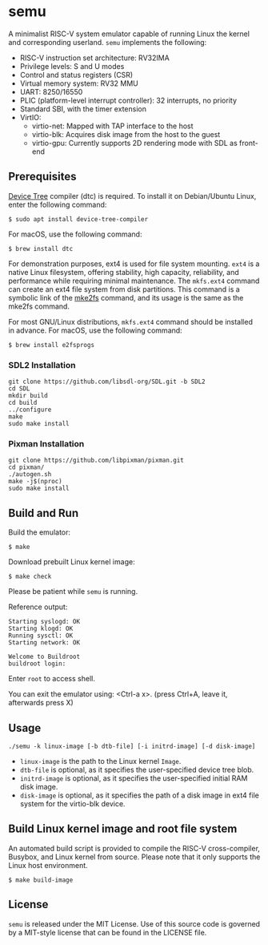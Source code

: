 # semu

A minimalist RISC-V system emulator capable of running Linux the kernel and corresponding userland.
`semu` implements the following:
- RISC-V instruction set architecture: RV32IMA
- Privilege levels: S and U modes
- Control and status registers (CSR)
- Virtual memory system: RV32 MMU
- UART: 8250/16550
- PLIC (platform-level interrupt controller): 32 interrupts, no priority
- Standard SBI, with the timer extension
- VirtIO:
    - virtio-net: Mapped with TAP interface to the host
    - virtio-blk: Acquires disk image from the host to the guest
    - virtio-gpu: Currently supports 2D rendering mode with SDL as front-end

## Prerequisites

[Device Tree](https://www.kernel.org/doc/html/latest/devicetree/) compiler (dtc) is required.
To install it on Debian/Ubuntu Linux, enter the following command:
```shell
$ sudo apt install device-tree-compiler
```

For macOS, use the following command:
```shell
$ brew install dtc
```

For demonstration purposes, ext4 is used for file system mounting.
`ext4` is a native Linux filesystem, offering stability, high capacity, reliability,
and performance while requiring minimal maintenance. The `mkfs.ext4` command can
create an ext4 file system from disk partitions. This command is a symbolic link of
the [mke2fs](https://man7.org/linux/man-pages/man8/mke2fs.8.html) command, and its
usage is the same as the mke2fs command.

For most GNU/Linux distributions, `mkfs.ext4` command should be installed in advance.
For macOS, use the following command:
```shell
$ brew install e2fsprogs
```

### SDL2 Installation

```
git clone https://github.com/libsdl-org/SDL.git -b SDL2
cd SDL
mkdir build
cd build
../configure
make
sudo make install
```

### Pixman Installation

```
git clone https://github.com/libpixman/pixman.git
cd pixman/
./autogen.sh 
make -j$(nproc)
sudo make install
```

## Build and Run

Build the emulator:
```shell
$ make
```

Download prebuilt Linux kernel image:
```shell
$ make check
```

Please be patient while `semu` is running.

Reference output:
```
Starting syslogd: OK
Starting klogd: OK
Running sysctl: OK
Starting network: OK

Welcome to Buildroot
buildroot login:
```

Enter `root` to access shell.

You can exit the emulator using: \<Ctrl-a x\>. (press Ctrl+A, leave it, afterwards press X)

## Usage

```shell
./semu -k linux-image [-b dtb-file] [-i initrd-image] [-d disk-image]
```

* `linux-image` is the path to the Linux kernel `Image`.
* `dtb-file` is optional, as it specifies the user-specified device tree blob.
* `initrd-image` is optional, as it specifies the user-specified initial RAM disk image.
* `disk-image` is optional, as it specifies the path of a disk image in ext4 file system for the virtio-blk device.

## Build Linux kernel image and root file system

An automated build script is provided to compile the RISC-V cross-compiler, Busybox, and Linux kernel from source.
Please note that it only supports the Linux host environment.

```shell
$ make build-image
```

## License

`semu` is released under the MIT License.
Use of this source code is governed by a MIT-style license that can be found in the LICENSE file.
